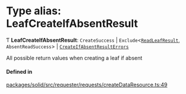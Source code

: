 # Type alias: LeafCreateIfAbsentResult

Ƭ **LeafCreateIfAbsentResult**: `CreateSuccess` \| `Exclude`\<[`ReadLeafResult`](ReadLeafResult.md), `AbsentReadSuccess`\> \| [`CreateIfAbsentResultErrors`](CreateIfAbsentResultErrors.md)

All possible return values when creating a leaf if absent

#### Defined in

[packages/solid/src/requester/requests/createDataResource.ts:49](https://github.com/o-development/ldo/blob/e8bb8b1/packages/solid/src/requester/requests/createDataResource.ts#L49)
